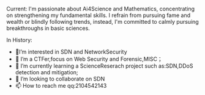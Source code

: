 Current:
I'm passionate about Ai4Science and Mathematics, concentrating on strengthening my fundamental skills. I refrain from pursuing fame and wealth or blindly following trends, instead, I'm committed to calmly pursuing breakthroughs in basic sciences.

In History:
- 🌱I’m interested in SDN and NetworkSecurity
- 🌱 I’m a CTFer,focus on Web Security and Forensic,MISC；
- 🌱 I’m currently learning a ScienceReserach project such as:SDN,DDoS detection and mitigation;
- 💞️ I’m looking to collaborate on SDN
- 📫 How to reach me qq:2104542143

